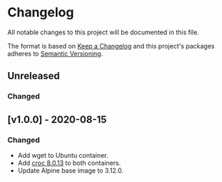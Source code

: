 # Changelog

All notable changes to this project will be documented in this file.

The format is based on [Keep a Changelog](http://keepachangelog.com/en/1.0.0/)
and this project's packages adheres to [Semantic Versioning](http://semver.org/spec/v2.0.0.html).

## Unreleased

### Changed

## [v1.0.0] - 2020-08-15

### Changed

- Add wget to Ubuntu container.
- Add [croc 8.0.13](https://github.com/schollz/croc/releases/tag/v8.0.13) to both containers.
- Update Alpine base image to 3.12.0.

[Unreleased]: https://github.com/giantswarm/cert-manager-app/compare/v1.0.0...HEAD
[1.0.0]: https://github.com/giantswarm/cert-manager-app/releases/tag/v1.0.0

